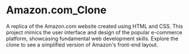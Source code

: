 # Amazon.com_Clone
A replica of the Amazon.com website created using HTML and CSS. This project mimics the user interface and design of the popular e-commerce platform, showcasing fundamental web development skills. Explore the clone to see a simplified version of Amazon's front-end layout.
